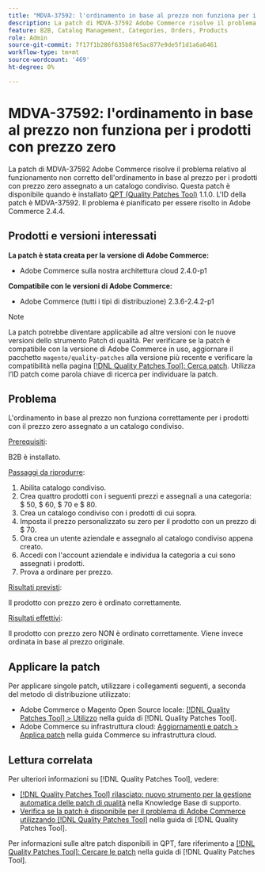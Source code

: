 ```yaml
---
title: "MDVA-37592: l'ordinamento in base al prezzo non funziona per i prodotti con prezzo zero"
description: La patch di MDVA-37592 Adobe Commerce risolve il problema relativo al funzionamento non corretto dell'ordinamento in base al prezzo per i prodotti con prezzo zero assegnato a un catalogo condiviso. Questa patch è disponibile quando è installato [Quality Patches Tool (QPT)](https://experienceleague.adobe.com/en/docs/commerce-knowledge-base/kb/announcements/commerce-announcements/magento-quality-patches-released-new-tool-to-self-serve-quality-patches) 1.1.0. L'ID della patch è MDVA-37592. Il problema è pianificato per essere risolto in Adobe Commerce 2.4.4.
feature: B2B, Catalog Management, Categories, Orders, Products
role: Admin
source-git-commit: 7f17f1b286f635b8f65ac877e9de5f1d1a6a6461
workflow-type: tm+mt
source-wordcount: '469'
ht-degree: 0%

---
```


# MDVA-37592: l&#39;ordinamento in base al prezzo non funziona per i prodotti con prezzo zero

La patch di MDVA-37592 Adobe Commerce risolve il problema relativo al funzionamento non corretto dell&#39;ordinamento in base al prezzo per i prodotti con prezzo zero assegnato a un catalogo condiviso. Questa patch è disponibile quando è installato [QPT (Quality Patches Tool)](https://experienceleague.adobe.com/en/docs/commerce-knowledge-base/kb/announcements/commerce-announcements/magento-quality-patches-released-new-tool-to-self-serve-quality-patches) 1.1.0. L&#39;ID della patch è MDVA-37592. Il problema è pianificato per essere risolto in Adobe Commerce 2.4.4.

## Prodotti e versioni interessati

**La patch è stata creata per la versione di Adobe Commerce:**

* Adobe Commerce sulla nostra architettura cloud 2.4.0-p1

**Compatibile con le versioni di Adobe Commerce:**

* Adobe Commerce (tutti i tipi di distribuzione) 2.3.6-2.4.2-p1

>[!NOTE]
>
>La patch potrebbe diventare applicabile ad altre versioni con le nuove versioni dello strumento Patch di qualità. Per verificare se la patch è compatibile con la versione di Adobe Commerce in uso, aggiornare il pacchetto `magento/quality-patches` alla versione più recente e verificare la compatibilità nella pagina [[!DNL Quality Patches Tool]: Cerca patch](https://experienceleague.adobe.com/en/docs/commerce-knowledge-base/kb/announcements/commerce-announcements/magento-quality-patches-released-new-tool-to-self-serve-quality-patches). Utilizza l’ID patch come parola chiave di ricerca per individuare la patch.

## Problema

L&#39;ordinamento in base al prezzo non funziona correttamente per i prodotti con il prezzo zero assegnato a un catalogo condiviso.

<u>Prerequisiti</u>:

B2B è installato.

<u>Passaggi da riprodurre</u>:

1. Abilita catalogo condiviso.
1. Crea quattro prodotti con i seguenti prezzi e assegnali a una categoria: $ 50, $ 60, $ 70 e $ 80.
1. Crea un catalogo condiviso con i prodotti di cui sopra.
1. Imposta il prezzo personalizzato su zero per il prodotto con un prezzo di $ 70.
1. Ora crea un utente aziendale e assegnalo al catalogo condiviso appena creato.
1. Accedi con l&#39;account aziendale e individua la categoria a cui sono assegnati i prodotti.
1. Prova a ordinare per prezzo.

<u>Risultati previsti</u>:

Il prodotto con prezzo zero è ordinato correttamente.

<u>Risultati effettivi</u>:

Il prodotto con prezzo zero NON è ordinato correttamente. Viene invece ordinata in base al prezzo originale.

## Applicare la patch

Per applicare singole patch, utilizzare i collegamenti seguenti, a seconda del metodo di distribuzione utilizzato:

* Adobe Commerce o Magento Open Source locale: [[!DNL Quality Patches Tool] > Utilizzo](/help/tools/quality-patches-tool/usage.md) nella guida di [!DNL Quality Patches Tool].
* Adobe Commerce su infrastruttura cloud: [Aggiornamenti e patch > Applica patch](https://experienceleague.adobe.com/docs/commerce-cloud-service/user-guide/develop/upgrade/apply-patches.html) nella guida Commerce su infrastruttura cloud.

## Lettura correlata

Per ulteriori informazioni su [!DNL Quality Patches Tool], vedere:

* [[!DNL Quality Patches Tool] rilasciato: nuovo strumento per la gestione automatica delle patch di qualità](https://experienceleague.adobe.com/en/docs/commerce-knowledge-base/kb/announcements/commerce-announcements/magento-quality-patches-released-new-tool-to-self-serve-quality-patches) nella Knowledge Base di supporto.
* [Verifica se la patch è disponibile per il problema di Adobe Commerce utilizzando  [!DNL Quality Patches Tool]](/help/tools/quality-patches-tool/patches-available-in-qpt/check-patch-for-magento-issue-with-magento-quality-patches.md) nella guida di [!DNL Quality Patches Tool].

Per informazioni sulle altre patch disponibili in QPT, fare riferimento a [[!DNL Quality Patches Tool]: Cercare le patch](https://experienceleague.adobe.com/tools/commerce-quality-patches/index.html) nella guida di [!DNL Quality Patches Tool].
